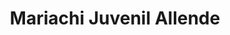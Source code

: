 ---
title: "Mariachi Juvenil Allende"
url: /san-miguel-de-allende/mariachi-juvenil-allende/
shop: Musik
---